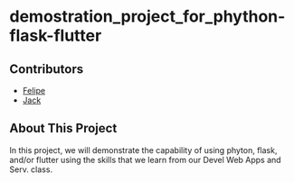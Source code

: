 # demostration_project_for_phython-flask-flutter

## Contributors
- [Felipe](https://github.com/FelipeGHB/about-felipe)
- [Jack](https://github.com/JackWBeaver)

## About This Project
In this project, we will demonstrate the capability of using phyton, flask, and/or flutter using the skills that we learn from our Devel Web Apps and Serv. class.
